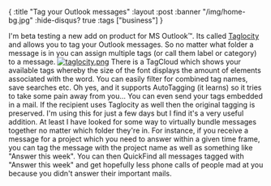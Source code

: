 {
  :title "Tag your Outlook messages"
  :layout :post
  :banner "/img/home-bg.jpg"
  :hide-disqus? true
  :tags ["business"]
}

I'm beta testing a new add on product for MS Outlook™. Its called [Taglocity](http://www.taglocity.com/) and allows you to tag your Outlook messages. So no matter what folder a message is in you can assign multiple tags (or call them label or category) to a message. [![taglocity.png](/img/uploads/2006/06/taglocity-150x150.png)](/img/uploads/2006/06/taglocity.png "taglocity.png") There is a TagCloud which shows your available tags whereby the size of the font displays the amount of elements associated with the word. You can easily filter for combined tag names, save searches etc. Oh yes, and it supports AutoTagging (it learns) so it tries to take some pain away from you... You can even send your tags embedded in a mail. If the recipient uses Taglocity as well then the original tagging is preserved. I'm using this for just a few days but I find it's a very useful addition. At least I have looked for some way to virtually bundle messages together no matter which folder they're in. For instance, if you receive a message for a project which you need to answer within a given time frame, you can tag the message with the project name as well as something like "Answer this week". You can then QuickFind all messages tagged with "Answer this week" and get hopefully less phone calls of people mad at you because you didn't answer their important mails.

